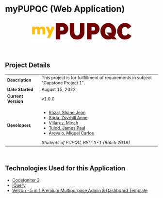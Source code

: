 # myPUPQC (Web Application)

<div align="center">
    <img src="public/images/mypupqc-logo.png" style="width:70%;">
</div>

<br />

## Project Details

|                     |                                                                                                                                                                                                                                                                                                                                                               |
| ------------------- | ------------------------------------------------------------------------------------------------------------------------------------------------------------------------------------------------------------------------------------------------------------------------------------------------------------------------------------------------------------- |
| **Description**     | This project is for fullfillment of requirements in subject "Capstone Project 1".                                                                                                                                                                                                                                                                             |
| **Date Started**    | August 15, 2022                                                                                                                                                                                                                                                                                                                                               |
| **Current Version** | v1.0.0                                                                                                                                                                                                                                                                                                                                                        |
| **Developers**      | <ul><li>[Razal, Shane Jean](https://github.com/chibbiichan)</li><li>[Soria, Zsyrhill Anne](https://github.com/Aexlin)</li><li>[Villaruz, Micah](https://github.com/micahvllz)</li><li>[Tulod, James Paul](https://github.com/polekstulod)</li><li>[Arevalo, Miguel Carlos](https://github.com/MicoAye13)</li></ul> _Students of PUPQC, BSIT 3-1 (Batch 2019)_ |

<br />

## Technologies Used for this Application

- [CodeIgniter 3](https://www.codeigniter.com/userguide3/index.html)
- [jQuery](https://api.jquery.com/)
- [Velzon - 5 in 1 Premium Multipurpose Admin & Dashboard Template](https://themesbrand.com/velzon/)

<br />
